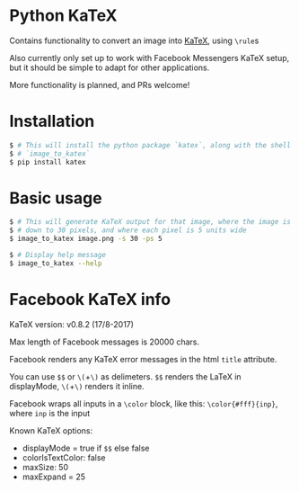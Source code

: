 # Python KaTeX
Contains functionality to convert an image into [KaTeX](https://github.com/Khan/KaTeX), using `\rule`s

Also currently only set up to work with Facebook Messengers KaTeX setup, but it should be simple to adapt for other applications.

More functionality is planned, and PRs welcome!


# Installation

```sh
$ # This will install the python package `katex`, along with the shell command
$ # `image_to_katex`
$ pip install katex
```

# Basic usage

```sh
$ # This will generate KaTeX output for that image, where the image is scaled
$ # down to 30 pixels, and where each pixel is 5 units wide
$ image_to_katex image.png -s 30 -ps 5
```

```sh
$ # Display help message
$ image_to_katex --help
```

# Facebook KaTeX info
KaTeX version: v0.8.2 (17/8-2017)

Max length of Facebook messages is 20000 chars.

Facebook renders any KaTeX error messages in the html `title` attribute.

You can use `$$` or `\(`+`\)` as delimeters. `$$` renders the LaTeX in displayMode, `\(`+`\)` renders it inline.

Facebook wraps all inputs in a `\color` block, like this: `\color{#fff}{inp}`, where `inp` is the input

Known KaTeX options:

- displayMode = true if `$$` else false
- colorIsTextColor: false
- maxSize: 50
- maxExpand = 25
